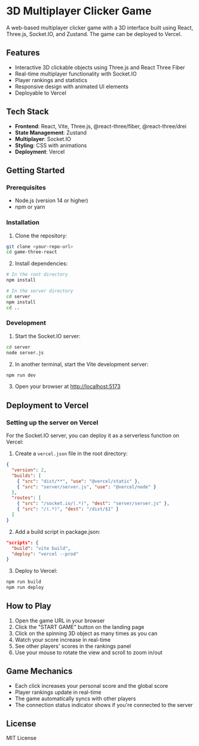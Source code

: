 # 3D Multiplayer Clicker Game

A web-based multiplayer clicker game with a 3D interface built using React, Three.js, Socket.IO, and Zustand. The game can be deployed to Vercel.

## Features

- Interactive 3D clickable objects using Three.js and React Three Fiber
- Real-time multiplayer functionality with Socket.IO
- Player rankings and statistics
- Responsive design with animated UI elements
- Deployable to Vercel

## Tech Stack

- **Frontend**: React, Vite, Three.js, @react-three/fiber, @react-three/drei
- **State Management**: Zustand
- **Multiplayer**: Socket.IO
- **Styling**: CSS with animations
- **Deployment**: Vercel

## Getting Started

### Prerequisites

- Node.js (version 14 or higher)
- npm or yarn

### Installation

1. Clone the repository:

```bash
git clone <your-repo-url>
cd game-three-react
```

2. Install dependencies:

```bash
# In the root directory
npm install

# In the server directory
cd server
npm install
cd ..
```

### Development

1. Start the Socket.IO server:

```bash
cd server
node server.js
```

2. In another terminal, start the Vite development server:

```bash
npm run dev
```

3. Open your browser at [http://localhost:5173](http://localhost:5173)

## Deployment to Vercel

### Setting up the server on Vercel

For the Socket.IO server, you can deploy it as a serverless function on Vercel:

1. Create a `vercel.json` file in the root directory:

```json
{
  "version": 2,
  "builds": [
    { "src": "dist/**", "use": "@vercel/static" },
    { "src": "server/server.js", "use": "@vercel/node" }
  ],
  "routes": [
    { "src": "/socket.io/(.*)", "dest": "server/server.js" },
    { "src": "/(.*)", "dest": "/dist/$1" }
  ]
}
```

2. Add a build script in package.json:

```json
"scripts": {
  "build": "vite build",
  "deploy": "vercel --prod"
}
```

3. Deploy to Vercel:

```bash
npm run build
npm run deploy
```

## How to Play

1. Open the game URL in your browser
2. Click the "START GAME" button on the landing page
3. Click on the spinning 3D object as many times as you can
4. Watch your score increase in real-time
5. See other players' scores in the rankings panel
6. Use your mouse to rotate the view and scroll to zoom in/out

## Game Mechanics

- Each click increases your personal score and the global score
- Player rankings update in real-time
- The game automatically syncs with other players
- The connection status indicator shows if you're connected to the server

## License

MIT License

